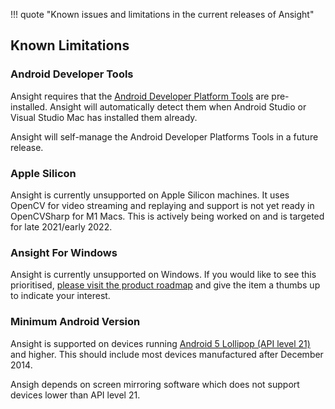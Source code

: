 !!! quote "Known issues and limitations in the current releases of Ansight"

## Known Limitations

### Android Developer Tools
Ansight requires that the [Android Developer Platform Tools](https://developer.android.com/studio/releases/platform-tools) are pre-installed. Ansight will automatically detect them when Android Studio or Visual Studio Mac has installed them already.

Ansight will self-manage the Android Developer Platforms Tools in a future release.

### Apple Silicon

Ansight is currently unsupported on Apple Silicon machines. It uses OpenCV for video streaming and replaying and support is not yet ready in OpenCVSharp for M1 Macs. This is actively being worked on and is targeted for late 2021/early 2022.

### Ansight For Windows

Ansight is currently unsupported on Windows. If you would like to see this prioritised, [please visit the product roadmap](https://github.com/Ansight/ansight.feedback/discussions/5) and give the item a thumbs up to indicate your interest.

### Minimum Android Version

Ansight is supported on devices running [Android 5 Lollipop (API level 21)](https://developer.android.com/studio/releases/platforms#5.0) and higher. This should include most devices manufactured after December 2014.

Ansigh depends on screen mirroring software which does not support devices lower than API level 21.
